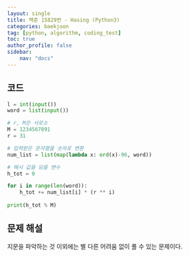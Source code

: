 ```yaml
---
layout: single
title: 백준 15829번 - Hasing (Python3)
categories: baekjoon
tag: [python, algorithm, coding_test]
toc: true 
author_profile: false
sidebar:
    nav: "docs"
---
```


## 코드

```python
l = int(input())
word = list(input())

# r, M은 서로소
M = 1234567891
r = 31

# 입력받은 문자열을 숫자로 변환
num_list = list(map(lambda x: ord(x)-96, word))

# 해시 값을 담을 변수
h_tot = 0

for i in range(len(word)):
    h_tot += num_list[i] * (r ** i)
    
print(h_tot % M)
```



## 문제 해설

지문을 파악하는 것 이외에는 별 다른 어려움 없이 풀 수 있는 문제이다.